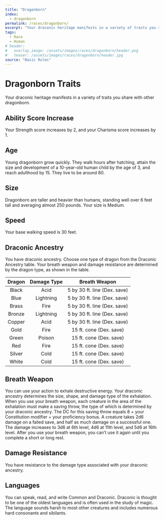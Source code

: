 ```yaml
---
title: "Dragonborn"
index:
  - dragonborn
permalink: /races/dragonborn/
excerpt: "Your draconic heritage manifests in a variety of traits you share with other dragonborn."
tags:
  - Race
  - Human
# header:
#   overlay_image: /assets/images/races/dragonborn/header.png
#   teaser: /assets/images/races/dragonborn/header.jpg
source: "Basic Rules"
---
```


# Dragonborn Traits
Your draconic heritage manifests in a variety of traits you share with other dragonborn.

## Ability Score Increase
Your Strength score increases by 2, and your Charisma score increases by 1.

## Age
Young dragonborn grow quickly. They walk hours after hatching, attain the size and development of a 10-year-old human child by the age of 3, and reach adulthood by 15. They live to be around 80.

## Size
Dragonborn are taller and heavier than humans, standing well over 6 feet tall and averaging almost 250 pounds. Your size is Medium.

## Speed
Your base walking speed is 30 feet.

## Draconic Ancestry
You have draconic ancestry. Choose one type of dragon from the Draconic Ancestry table. Your breath weapon and damage resistance are determined by the dragon type, as shown in the table.

| Dragon | Damage Type | Breath Weapon |
| :---: | :---: | :---: |
| Black | Acid | 5 by 30 ft. line (Dex. save) |
| Blue | Lightning | 5 by 30 ft. line (Dex. save) |
| Brass | Fire | 5 by 30 ft. line (Dex. save) |
| Bronze | Lightning | 5 by 30 ft. line (Dex. save) |
| Copper | Acid | 5 by 30 ft. line (Dex. save) |
| Gold | Fire | 15 ft. cone (Dex. save) |
| Green | Poison | 15 ft. cone (Dex. save) |
| Red | Fire | 15 ft. cone (Dex. save) |
| Silver | Cold | 15 ft. cone (Dex. save) |
| White | Cold | 15 ft. cone (Dex. save) |

## Breath Weapon
You can use your action to exhale destructive energy. Your draconic ancestry determines the size, shape, and damage type of the exhalation. When you use your breath weapon, each creature in the area of the exhalation must make a saving throw, the type of which is determined by your draconic ancestry. The DC for this saving throw equals 8 + your Constitution modifier + your proficiency bonus. A creature takes 2d6 damage on a failed save, and half as much damage on a successful one. The damage increases to 3d6 at 6th level, 4d6 at 11th level, and 5d6 at 16th level. After you use your breath weapon, you can’t use it again until you complete a short or long rest.

## Damage Resistance
You have resistance to the damage type associated with your draconic ancestry.

## Languages
You can speak, read, and write Common and Draconic. Draconic is thought to be one of the oldest languages and is often used in the study of magic. The language sounds harsh to most other creatures and includes numerous hard consonants and sibilants.